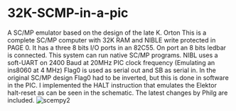 # 32K-SCMP-in-a-pic
A SC/MP emulator based on the design of the late K. Orton
This is a complete SC/MP computer with 32K RAM and NIBLE write protected in PAGE 0. It has a three 8 bits I/O ports in an 82C55. On port an 8 bits ledbar is connected.
This system can run native SC/MP programs. NIBL uses a soft-UART on 2400 Baud at 20MHz PIC clock frequency (Emulating an ins8060 at 4 MHz)
Flag0 is used as serial out and SB as serial in. In the original SC/MP design Flag0 had to be inverted, but this is done in software in the PIC.
I implemented the HALT instruction that emulates the Elektor halt-reset as can be seen in the schematic. The latest changes by Philg are included.
![scempy2](https://github.com/user-attachments/assets/d5f35d5f-eaa2-4d5f-a04c-a9038ff9e376)
